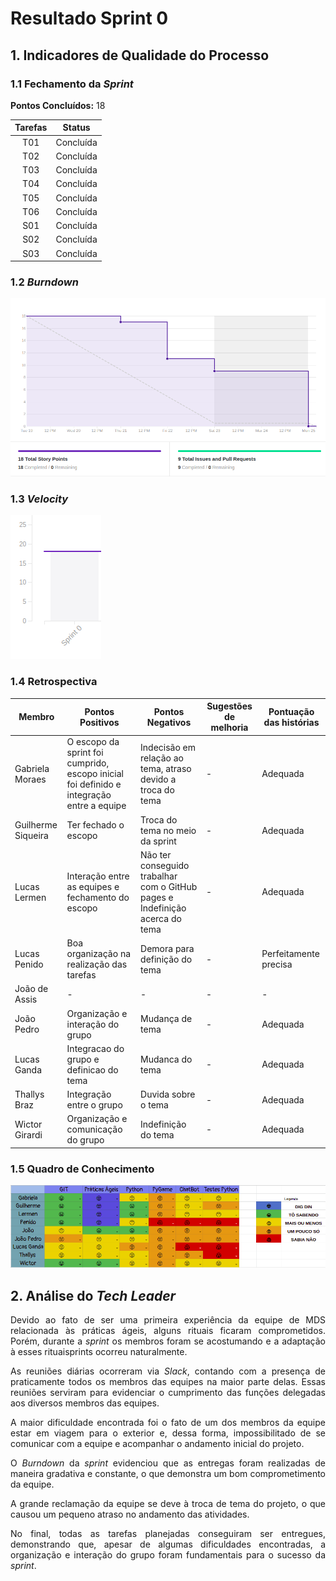 # Resultado Sprint 0

## 1. Indicadores de Qualidade do Processo

### 1.1 Fechamento da _Sprint_

**Pontos Concluídos:** 18

| Tarefas | Status |
|:-------:|:--:|
| T01 | Concluída |
| T02 | Concluída |
| T03 | Concluída |
| T04 | Concluída |
| T05 | Concluída |
| T06 | Concluída |
| S01 | Concluída |
| S02 | Concluída |
| S03 | Concluída |

### 1.2 _Burndown_

![](./imagens/burndown-sprint0)

### 1.3 _Velocity_

![](./imagens/velocity-sprint0)

### 1.4 Retrospectiva

|Membro|Pontos Positivos|Pontos Negativos|Sugestões de melhoria| Pontuação das histórias |
|---|------|-----|---|---|
|Gabriela Moraes| O escopo da sprint foi cumprido, escopo inicial foi definido e integração entre a equipe|Indecisão em relação ao tema, atraso devido a troca do tema | - | Adequada|
|Guilherme Siqueira|Ter fechado o escopo |Troca do tema no meio da sprint | - |Adequada |
|Lucas Lermen| Interação entre as equipes e fechamento do escopo | Não ter conseguido trabalhar com o GitHub pages e Indefinição acerca do tema | - | Adequada |
|Lucas Penido| Boa organização na realização das tarefas | Demora para definição do tema | - | Perfeitamente precisa |
|João de Assis| - | - | - | - |
|João Pedro|Organização e interação do grupo |Mudança de tema | - |Adequada
|Lucas Ganda| Integracao do grupo e definicao do tema| Mudanca do tema | - |Adequada |
|Thallys Braz|Integração entre o grupo |Duvida sobre o tema |-|Adequada
|Wictor Girardi| Organização e comunicação do grupo| Indefinição do tema| - | Adequada |


### 1.5 Quadro de Conhecimento

![](./imagens/quadroconhecimento-sprint0)

## 2. Análise do _Tech Leader_

<p align = "justify">Devido ao fato de ser uma primeira experiência da equipe de MDS relacionada às práticas ágeis, alguns rituais ficaram comprometidos. Porém, durante a <i>sprint</i> os membros foram se acostumando e a adaptação à esses rituaisprints ocorreu naturalmente.

<p align = "justify">As reuniões diárias ocorreram via <i>Slack</i>, contando com a presença de praticamente todos os membros das equipes na maior parte delas. Essas reuniões serviram para evidenciar o cumprimento das funções delegadas aos diversos membros das equipes.

<p align = "justify"> A maior dificuldade encontrada foi o fato de um dos membros da equipe estar em viagem para o exterior e, dessa forma, impossibilitado de se comunicar com a equipe e acompanhar o andamento inicial do projeto.

<p align = "justify">O <i>Burndown</i> da <i>sprint</i> evidenciou que as entregas foram realizadas de maneira gradativa e constante, o que demonstra um bom comprometimento da equipe.

<p align = "justify">A grande reclamação da equipe se deve à troca de tema do projeto, o que causou um pequeno atraso no andamento das atividades.

<p align = "justify">No final, todas as tarefas planejadas conseguiram ser entregues, demonstrando que, apesar de algumas dificuldades encontradas, a organização e interação do grupo foram fundamentais para o sucesso da <i>sprint</i>.
